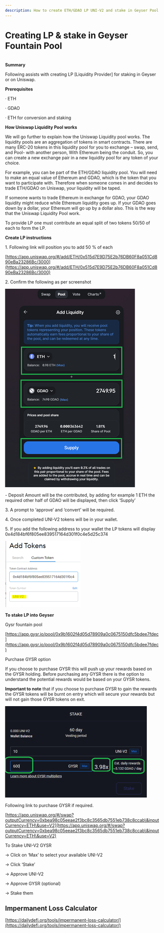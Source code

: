 ```yaml
---
description: How to create ETH/GDAO LP UNI-V2 and stake in Geyser Pool
---
```


# Creating LP & stake in Geyser Fountain Pool


\
**Summary**

Following assists with creating LP \[Liquidity Provider] for staking in Geyser or on Uniswap.

**Prerequisites**

·         ETH

·         GDAO

·         ETH for conversion and staking

**How Uniswap Liquidity Pool works**

We will go further to explain how the Uniswap Liquidity pool works. The liquidity pools are an aggregation of tokens in smart contracts. There are many ERC-20 tokens in this liquidity pool for you to exchange – swap, send, and Pool- with another person, With Ethereum being the conduit. So, you can create a new exchange pair in a new liquidity pool for any token of your choice.

For example, you can be part of the ETH/GDAO liquidity pool. You will need to make an equal value of Ethereum and GDAO, which is the token that you want to participate with. Therefore when someone comes in and decides to trade ETH/GDAO on Uniswap, your liquidity will be taped.

If someone wants to trade Ethereum in exchange for GDAO, your GDAO liquidity might reduce while Ethereum liquidity goes up. If your GDAO goes down by a dollar, your Ethereum will go up by a dollar also. This is the way that the Uniswap Liquidity Pool work.

To provide LP one must contribute an equal split of two tokens 50/50 of each to form the LP.

**Create LP instructions**

1\.       Following link will position you to add 50 % of each

[https://app.uniswap.org/#/add/ETH/0x515d7E9D75E2b76DB60F8a051Cd890eBa23286Bc/3000](https://app.uniswap.org/#/add/ETH/0x515d7E9D75E2b76DB60F8a051Cd890eBa23286Bc/3000)

2\.       Confirm the following as per screenshot

![Uniswap LP supply option](../.gitbook/assets/image.png)

\-          Deposit Amount will be the contributed, by adding for example 1 ETH the required other half of GDAO will be displayed, then click ‘Supply’



3\.       A prompt to ‘approve’ and ‘convert’ will be required.

4\.       Once completed UNI-V2 tokens will be in your wallet.

5\.       If you add the following address to your wallet the LP tokens will display 0x4d184bf6f805ee839517164d301f0c4e5d25c374

![Add UNI-V2 token to Metamask](<../.gitbook/assets/image (1).png>)

**To stake LP into Geyser**

Gysr fountain pool

[https://app.gysr.io/pool/0x9b1602f4d05d78909a0c0675150dfc5bdee7fdec](https://app.gysr.io/pool/0x9b1602f4d05d78909a0c0675150dfc5bdee7fdec)

Purchase GYSR option

If you choose to purchase GYSR this will push up your rewards based on the GYSR holding. Before purchasing any GYSR there is the option to understand the potential rewards would be based on your GYSR tokens.

**Important to note** that if you choose to purchase GYSR to gain the rewards the GYSR tokens will be burnt on entry which will secure your rewards but will not gain those GYSR tokens on exit.

![Geyser staking options](<../.gitbook/assets/image (2).png>)

Following link to purchase GYSR if required.

[https://app.uniswap.org/#/swap?outputCurrency=0xbea98c05eeae2f3bc8c3565db7551eb738c8ccab\&inputCurrency=ETH\&use=V2](https://app.uniswap.org/#/swap?outputCurrency=0xbea98c05eeae2f3bc8c3565db7551eb738c8ccab\&inputCurrency=ETH\&use=V2)

To Stake UNI-V2 GYSR

&#x20;   \-> Click on ‘Max’ to select your available UNI-V2

&#x20;    \->  Click ‘Stake’   &#x20;

&#x20;    \-> Approve UNI-V2

&#x20;   \-> Approve GYSR (optional)

&#x20;   \-> Stake them



## Impermanent Loss Calculator

[https://dailydefi.org/tools/impermanent-loss-calculator/](https://dailydefi.org/tools/impermanent-loss-calculator/)
